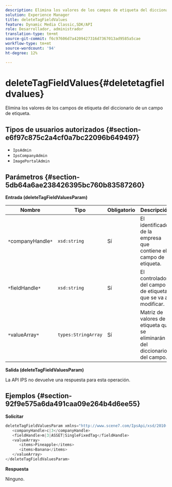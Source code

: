 ```yaml
---
description: Elimina los valores de los campos de etiqueta del diccionario de un campo de etiqueta.
solution: Experience Manager
title: deleteTagFieldValues
feature: Dynamic Media Classic,SDK/API
role: Desarrollador, administrador
translation-type: tm+mt
source-git-commit: f6c97606d7a4209427316d7367013ad9585a5cae
workflow-type: tm+mt
source-wordcount: '94'
ht-degree: 12%

---
```



# deleteTagFieldValues{#deletetagfieldvalues}

Elimina los valores de los campos de etiqueta del diccionario de un campo de etiqueta.

## Tipos de usuarios autorizados {#section-e6f97c875c2a4cf0a7bc22096b649497}

* `IpsAdmin`
* `IpsCompanyAdmin`
* `ImagePortalAdmin`

## Parámetros {#section-5db64a6ae238426395bc760b83587260}

**Entrada (deleteTagFieldValuesParam)**

| Nombre | Tipo | Obligatorio | Descripción |
|---|---|---|---|
| `*`companyHandle`*` | `xsd:string` | Sí | El identificador de la empresa que contiene el campo de etiqueta. |
| `*`fieldHandle`*` | `xsd:string` | Sí | El controlador del campo de etiqueta que se va a modificar. |
| `*`valueArray`*` | `types:StringArray` | Sí | Matriz de valores de etiqueta que se eliminarán del diccionario del campo. |

**Salida (deleteTagFieldValuesParam)**

La API IPS no devuelve una respuesta para esta operación.

## Ejemplos {#section-92f9e575a6da491caa09e264b4d6ee55}

**Solicitar**

```java
deleteTagFieldValuesParam xmlns="http://www.scene7.com/IpsApi/xsd/2010-01-31">
   <companyHandle>c|3</companyHandle>
   <fieldHandle>m|3|ASSET|SingleFixedTag</fieldHandle>
   <valueArray>
      <items>Pineapple</items>
      <items>Banana</items>
   </valueArray>
</deleteTagFieldValuesParam>
```

**Respuesta**

Ninguno.
